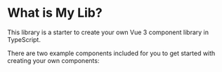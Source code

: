 # What is My Lib?

This library is a starter to create your own Vue 3 component library in TypeScript.

There are two example components included for you to get started with creating your own components:
